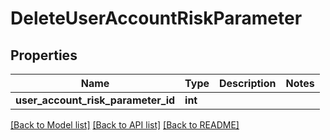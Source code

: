 # DeleteUserAccountRiskParameter

## Properties
Name | Type | Description | Notes
------------ | ------------- | ------------- | -------------
**user_account_risk_parameter_id** | **int** |  | 

[[Back to Model list]](../README.md#documentation-for-models) [[Back to API list]](../README.md#documentation-for-api-endpoints) [[Back to README]](../README.md)

